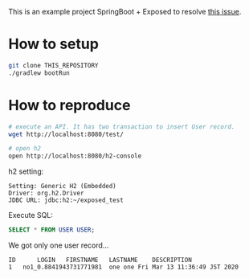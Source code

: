 This is an example project SpringBoot + Exposed to resolve [this issue](https://github.com/JetBrains/Exposed/issues/831).

# How to setup

```sh
git clone THIS_REPOSITORY
./gradlew bootRun
```

# How to reproduce

```sh
# execute an API. It has two transaction to insert User record.
wget http://localhost:8080/test/

# open h2 
open http://localhost:8080/h2-console
```

h2 setting:
```
Setting: Generic H2 (Embedded)
Driver: org.h2.Driver
JDBC URL: jdbc:h2:~/exposed_test
```

Execute SQL:
```sql
SELECT * FROM USER USER; 
```

We got only one user record...

```
ID  	LOGIN  	FIRSTNAME  	LASTNAME  	DESCRIPTION  
1	no1_0.8841943731771981	one	one	Fri Mar 13 11:36:49 JST 2020
```

